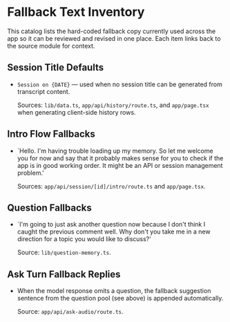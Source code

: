 # Fallback Text Inventory

This catalog lists the hard-coded fallback copy currently used across the app so it can be reviewed and revised in one place. Each item links back to the source module for context.

## Session Title Defaults
- `Session on {DATE}` — used when no session title can be generated from transcript content.

  Sources: `lib/data.ts`, `app/api/history/route.ts`, and `app/page.tsx` when generating client-side history rows.

## Intro Flow Fallbacks
- `Hello. I'm having trouble loading up my memory. So let me welcome you for now and say that it probably makes sense for you to check if the app is in good working order. It might be an API or session management problem.'

  Sources: `app/api/session/[id]/intro/route.ts` and `app/page.tsx`.

## Question Fallbacks
- `I'm going to just ask another question now because I don't think I caught the previous comment well. Why don't you take me in a new direction for a topic you would like to discuss?'

  Source: `lib/question-memory.ts`.

## Ask Turn Fallback Replies
- When the model response omits a question, the fallback suggestion sentence from the question pool (see above) is appended automatically.

  Source: `app/api/ask-audio/route.ts`.
